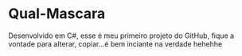 # Qual-Mascara
Desenvolvido em C#, esse é meu primeiro projeto do GitHub, fique a vontade para alterar, copiar...é bem inciante na verdade hehehhe
